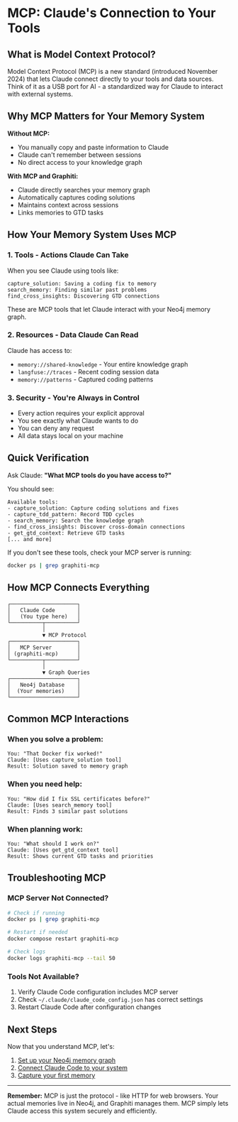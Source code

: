 # MCP: Claude's Connection to Your Tools

## What is Model Context Protocol?

Model Context Protocol (MCP) is a new standard (introduced November 2024) that lets Claude connect directly to your tools and data sources. Think of it as a USB port for AI - a standardized way for Claude to interact with external systems.

## Why MCP Matters for Your Memory System

**Without MCP:**
- You manually copy and paste information to Claude
- Claude can't remember between sessions
- No direct access to your knowledge graph

**With MCP and Graphiti:**
- Claude directly searches your memory graph
- Automatically captures coding solutions
- Maintains context across sessions
- Links memories to GTD tasks

## How Your Memory System Uses MCP

### 1. Tools - Actions Claude Can Take
When you see Claude using tools like:
```
capture_solution: Saving a coding fix to memory
search_memory: Finding similar past problems
find_cross_insights: Discovering GTD connections
```

These are MCP tools that let Claude interact with your Neo4j memory graph.

### 2. Resources - Data Claude Can Read
Claude has access to:
- `memory://shared-knowledge` - Your entire knowledge graph
- `langfuse://traces` - Recent coding session data
- `memory://patterns` - Captured coding patterns

### 3. Security - You're Always in Control
- Every action requires your explicit approval
- You see exactly what Claude wants to do
- You can deny any request
- All data stays local on your machine

## Quick Verification

Ask Claude: **"What MCP tools do you have access to?"**

You should see:
```
Available tools:
- capture_solution: Capture coding solutions and fixes
- capture_tdd_pattern: Record TDD cycles
- search_memory: Search the knowledge graph
- find_cross_insights: Discover cross-domain connections
- get_gtd_context: Retrieve GTD tasks
[... and more]
```

If you don't see these tools, check your MCP server is running:
```bash
docker ps | grep graphiti-mcp
```

## How MCP Connects Everything

```
┌─────────────────────┐
│   Claude Code       │
│   (You type here)   │
└──────────┬──────────┘
           │
           ▼ MCP Protocol
┌─────────────────────┐
│   MCP Server        │
│ (graphiti-mcp)      │
└──────────┬──────────┘
           │
           ▼ Graph Queries
┌─────────────────────┐
│   Neo4j Database    │
│  (Your memories)    │
└─────────────────────┘
```

## Common MCP Interactions

### When you solve a problem:
```
You: "That Docker fix worked!"
Claude: [Uses capture_solution tool]
Result: Solution saved to memory graph
```

### When you need help:
```
You: "How did I fix SSL certificates before?"
Claude: [Uses search_memory tool]
Result: Finds 3 similar past solutions
```

### When planning work:
```
You: "What should I work on?"
Claude: [Uses get_gtd_context tool]
Result: Shows current GTD tasks and priorities
```

## Troubleshooting MCP

### MCP Server Not Connected?
```bash
# Check if running
docker ps | grep graphiti-mcp

# Restart if needed
docker compose restart graphiti-mcp

# Check logs
docker logs graphiti-mcp --tail 50
```

### Tools Not Available?
1. Verify Claude Code configuration includes MCP server
2. Check `~/.claude/claude_code_config.json` has correct settings
3. Restart Claude Code after configuration changes

## Next Steps

Now that you understand MCP, let's:
1. [Set up your Neo4j memory graph](01-neo4j-quickstart.md)
2. [Connect Claude Code to your system](02-claude-code-setup.md)
3. [Capture your first memory](03-first-memory-capture.md)

---

**Remember:** MCP is just the protocol - like HTTP for web browsers. Your actual memories live in Neo4j, and Graphiti manages them. MCP simply lets Claude access this system securely and efficiently.
